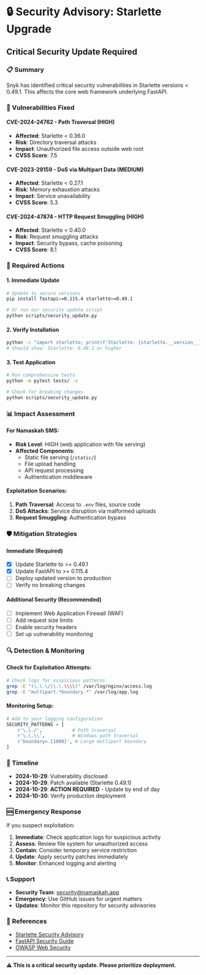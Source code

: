 # 🔒 Security Advisory: Starlette Upgrade

## **Critical Security Update Required**

### **📋 Summary**
Snyk has identified critical security vulnerabilities in Starlette versions < 0.49.1. This affects the core web framework underlying FastAPI.

### **🚨 Vulnerabilities Fixed**

#### **CVE-2024-24762 - Path Traversal (HIGH)**
- **Affected**: Starlette < 0.36.0
- **Risk**: Directory traversal attacks
- **Impact**: Unauthorized file access outside web root
- **CVSS Score**: 7.5

#### **CVE-2023-29159 - DoS via Multipart Data (MEDIUM)**
- **Affected**: Starlette < 0.27.1  
- **Risk**: Memory exhaustion attacks
- **Impact**: Service unavailability
- **CVSS Score**: 5.3

#### **CVE-2024-47874 - HTTP Request Smuggling (HIGH)**
- **Affected**: Starlette < 0.40.0
- **Risk**: Request smuggling attacks
- **Impact**: Security bypass, cache poisoning
- **CVSS Score**: 8.1

### **🔧 Required Actions**

#### **1. Immediate Update**
```bash
# Update to secure versions
pip install fastapi>=0.115.4 starlette>=0.49.1

# Or run our security update script
python scripts/security_update.py
```

#### **2. Verify Installation**
```bash
python -c "import starlette; print(f'Starlette: {starlette.__version__}')"
# Should show: Starlette: 0.49.1 or higher
```

#### **3. Test Application**
```bash
# Run comprehensive tests
python -m pytest tests/ -v

# Check for breaking changes
python scripts/security_update.py
```

### **📊 Impact Assessment**

#### **For Namaskah SMS:**
- **Risk Level**: HIGH (web application with file serving)
- **Affected Components**: 
  - Static file serving (`/static/`)
  - File upload handling
  - API request processing
  - Authentication middleware

#### **Exploitation Scenarios:**
1. **Path Traversal**: Access to `.env` files, source code
2. **DoS Attacks**: Service disruption via malformed uploads
3. **Request Smuggling**: Authentication bypass

### **🛡️ Mitigation Strategies**

#### **Immediate (Required)**
- [x] Update Starlette to >= 0.49.1
- [x] Update FastAPI to >= 0.115.4
- [ ] Deploy updated version to production
- [ ] Verify no breaking changes

#### **Additional Security (Recommended)**
- [ ] Implement Web Application Firewall (WAF)
- [ ] Add request size limits
- [ ] Enable security headers
- [ ] Set up vulnerability monitoring

### **🔍 Detection & Monitoring**

#### **Check for Exploitation Attempts:**
```bash
# Check logs for suspicious patterns
grep -E "(\.\.\/|\.\.\\\\)" /var/log/nginx/access.log
grep -E "multipart.*boundary.*" /var/log/app.log
```

#### **Monitoring Setup:**
```python
# Add to your logging configuration
SECURITY_PATTERNS = [
    r'\.\./',           # Path traversal
    r'\.\.\\',          # Windows path traversal  
    r'boundary=.{1000}', # Large multipart boundary
]
```

### **📅 Timeline**

- **2024-10-29**: Vulnerability disclosed
- **2024-10-29**: Patch available (Starlette 0.49.1)
- **2024-10-29**: **ACTION REQUIRED** - Update by end of day
- **2024-10-30**: Verify production deployment

### **🆘 Emergency Response**

If you suspect exploitation:

1. **Immediate**: Check application logs for suspicious activity
2. **Assess**: Review file system for unauthorized access
3. **Contain**: Consider temporary service restriction
4. **Update**: Apply security patches immediately
5. **Monitor**: Enhanced logging and alerting

### **📞 Support**

- **Security Team**: security@namaskah.app
- **Emergency**: Use GitHub issues for urgent matters
- **Updates**: Monitor this repository for security advisories

### **🔗 References**

- [Starlette Security Advisory](https://github.com/encode/starlette/security/advisories)
- [FastAPI Security Guide](https://fastapi.tiangolo.com/tutorial/security/)
- [OWASP Web Security](https://owasp.org/www-project-top-ten/)

---

**⚠️ This is a critical security update. Please prioritize deployment.**